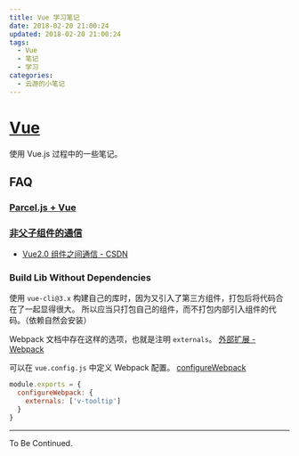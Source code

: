 ```yaml
---
title: Vue 学习笔记
date: 2018-02-20 21:00:24
updated: 2018-02-20 21:00:24
tags:
  - Vue
  - 笔记
  - 学习
categories:
  - 云游的小笔记
---
```

# [Vue](https://cn.vuejs.org)

使用 Vue.js 过程中的一些笔记。

<!-- more -->

## FAQ

### [Parcel.js + Vue](https://yunyoujun.cn/note/vue-parcel-demo/)

### [非父子组件的通信](https://cn.vuejs.org/v2/guide/components.html#%E9%9D%9E%E7%88%B6%E5%AD%90%E7%BB%84%E4%BB%B6%E7%9A%84%E9%80%9A%E4%BF%A1)

- [Vue2.0 组件之间通信 - CSDN](http://blog.csdn.net/sinat_17775997/article/details/59025563)

### Build Lib Without Dependencies

使用 `vue-cli@3.x` 构建自己的库时，因为又引入了第三方组件，打包后将代码合在了一起显得很大。
所以应当只打包自己的组件，而不打包内部引入组件的代码。（依赖自然会安装）

Webpack 文档中存在这样的选项，也就是注明 `externals`。
[外部扩展 - Webpack](https://webpack.docschina.org/configuration/externals/#externals)

可以在 `vue.config.js` 中定义 Webpack 配置。
[configureWebpack](https://cli.vuejs.org/zh/config/#configurewebpack)

```js
module.exports = {
  configureWebpack: {
    externals: ['v-tooltip']
  }
}
```

---

To Be Continued.